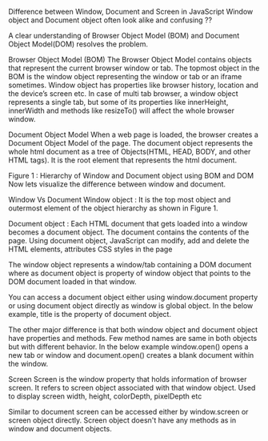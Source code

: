 Difference between Window, Document and Screen in JavaScript
Window object and Document object often look alike and confusing ??

A clear understanding of Browser Object Model (BOM) and Document Object Model(DOM) resolves the problem.

Browser Object Model (BOM)
The Browser Object Model contains objects that represent the current browser window or tab. The topmost object in the BOM is the window object representing the window or tab or an iframe sometimes. Window object has properties like browser history, location and the device’s screen etc. In case of multi tab browser, a window object represents a single tab, but some of its properties like innerHeight, innerWidth and methods like resizeTo() will affect the whole browser window.

Document Object Model
When a web page is loaded, the browser creates a Document Object Model of the page. The document object represents the whole html document as a tree of Objects(HTML, HEAD, BODY, and other HTML tags). It is the root element that represents the html document.


Figure 1 : Hierarchy of Window and Document object using BOM and DOM
Now lets visualize the difference between window and document.

Window Vs Document
Window object : It is the top most object and outermost element of the object hierarchy as shown in Figure 1.

Document object : Each HTML document that gets loaded into a window becomes a document object. The document contains the contents of the page. Using document object, JavaScript can modify, add and delete the HTML elements, attributes CSS styles in the page

The window object represents a window/tab containing a DOM document where as document object is property of window object that points to the DOM document loaded in that window.

You can access a document object either using window.document property or using document object directly as window is global object. In the below example, title is the property of document object.


The other major difference is that both window object and document object have properties and methods. Few method names are same in both objects but with different behavior. In the below example window.open() opens a new tab or window and document.open() creates a blank document within the window.


Screen
Screen is the window property that holds information of browser screen. It refers to screen object associated with that window object. Used to display screen width, height, colorDepth, pixelDepth etc

Similar to document screen can be accessed either by window.screen or screen object directly. Screen object doesn't have any methods as in window and document objects.

